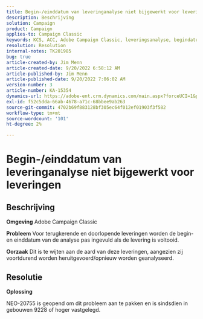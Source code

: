 ```yaml
---
title: Begin-/einddatum van leveringanalyse niet bijgewerkt voor leveringen
description: Beschrijving
solution: Campaign
product: Campaign
applies-to: Campaign Classic
keywords: KCS, ACC, Adobe Campaign Classic, leveringsanalyse, begindatum, einddatum, niet correct bijwerken, terugkerende leveringen, doorlopende leveringen, NEO-20755
resolution: Resolution
internal-notes: TK201985
bug: true
article-created-by: Jim Menn
article-created-date: 9/20/2022 6:58:12 AM
article-published-by: Jim Menn
article-published-date: 9/20/2022 7:06:02 AM
version-number: 3
article-number: KA-15354
dynamics-url: https://adobe-ent.crm.dynamics.com/main.aspx?forceUCI=1&pagetype=entityrecord&etn=knowledgearticle&id=cc2bdd93-b138-ed11-9db1-0022480866ad
exl-id: f52c5dda-66ab-4678-a71c-68bbee9ab263
source-git-commit: 4702b69f883128bf305ec64f012ef01903f3f582
workflow-type: tm+mt
source-wordcount: '101'
ht-degree: 2%

---
```


# Begin-/einddatum van leveringanalyse niet bijgewerkt voor leveringen

## Beschrijving


<b>Omgeving</b>
Adobe Campaign Classic

<b>Probleem</b>
Voor terugkerende en doorlopende leveringen worden de begin- en einddatum van de analyse pas ingevuld als de levering is voltooid.

<b>Oorzaak</b>
Dit is te wijten aan de aard van deze leveringen, aangezien zij voortdurend worden heruitgevoerd/opnieuw worden geanalyseerd.


## Resolutie


<b>Oplossing</b>

NEO-20755 is geopend om dit probleem aan te pakken en is sindsdien in gebouwen 9228 of hoger vastgelegd.
